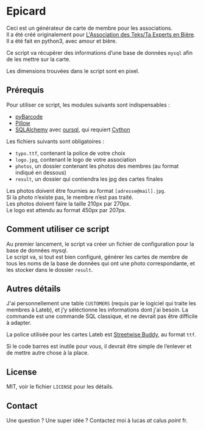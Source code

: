 Epicard
=======

Ceci est un générateur de carte de membre pour les associations.  
Il a été créé originalement pour [L'Association des Teks/Ta Experts en Bière](http://lateb.org).  
Il a été fait en python3, avec amour et bière.

Ce script va récupérer des informations d’une base de données `mysql` afin de les mettre sur la carte.

Les dimensions trouvées dans le script sont en pixel.

Prérequis
---------

Pour utiliser ce script, les modules suivants sont indispensables :

 * [pyBarcode](https://pypi.python.org/pypi/pyBarcode)  
 * [Pillow](https://pypi.python.org/pypi/Pillow/)  
 * [SQLAlchemy](https://pypi.python.org/pypi/SQLAlchemy) avec [oursql](https://pythonhosted.org/oursql/install.html), qui requiert [Cython](https://pypi.python.org/pypi/Cython)

Les fichiers suivants sont obligatoires :

 * `typo.ttf`, contenant la police de votre choix  
 * `logo.jpg`, contenant le logo de votre association  
 * `photos`, un dossier contenant les photos des membres (au format indiqué en dessous)  
 * `result`, un dossier qui contiendra les jpg des cartes finales

Les photos doivent être fournies au format `[adresse@mail].jpg`.  
Si la photo n’existe pas, le membre n’est pas traité.  
Les photos doivent faire la taille 210px par 270px.  
Le logo est attendu au format 450px par 207px.

Comment utiliser ce script
--------------------------

Au premier lancement, le script va créer un fichier de configuration pour la base de données mysql.  
Le script va, si tout est bien configuré, générer les cartes de membre de tous les noms de la base de données qui ont une photo correspondante, et les stocker dans le dossier `result`.

Autres détails
--------------

J'ai personnellement une table `CUSTOMERS` (requis par le logiciel qui traite les membres à Lateb), et j'y séléctionne les informations dont j'ai besoin.
La commande est une commande SQL classique, et ne devrait pas être difficile à adapter.

La police utilisée pour les cartes Lateb est [Streetwise Buddy](http://www.dafont.com/streetwise-buddy.font), au format `ttf`.

Si le code barres est inutile pour vous, il devrait être simple de l’enlever et de mettre autre chose à la place.

License
-------

MIT, voir le fichier `LICENSE` pour les détails.

Contact
-------

Une question ? Une super idée ? Contactez moi à lucas *at* calus *point* fr.
